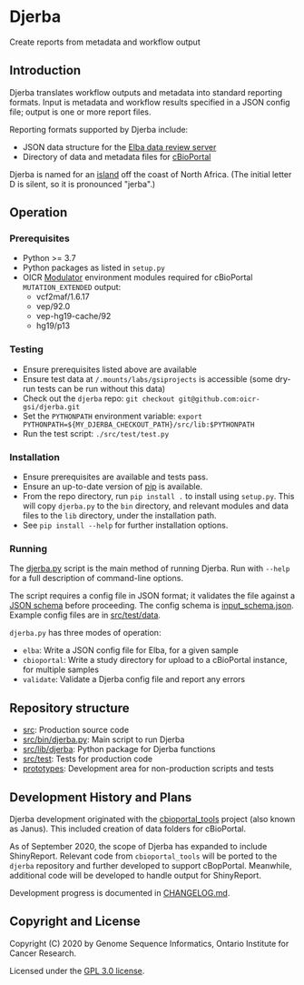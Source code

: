 # Djerba

Create reports from metadata and workflow output

## Introduction

Djerba translates workflow outputs and metadata into standard reporting formats. Input is metadata and workflow results specified in a JSON config file; output is one or more report files.

Reporting formats supported by Djerba include:
- JSON data structure for the [Elba data review server](https://github.com/oicr-gsi/Elba)
- Directory of data and metadata files for [cBioPortal](https://cbioportal.org/)

Djerba is named for an [island](https://en.wikipedia.org/wiki/Djerba) off the coast of North Africa. (The initial letter D is silent, so it is pronounced "jerba".)

## Operation

### Prerequisites

- Python >= 3.7
- Python packages as listed in `setup.py`
- OICR [Modulator](https://gitlab.oicr.on.ca/ResearchIT/modulator) environment modules required for cBioPortal `MUTATION_EXTENDED` output:
  - vcf2maf/1.6.17
  - vep/92.0
  - vep-hg19-cache/92
  - hg19/p13

### Testing

- Ensure prerequisites listed above are available
- Ensure test data at `/.mounts/labs/gsiprojects` is accessible (some dry-run tests can be run without this data)
- Check out the `djerba` repo: `git checkout git@github.com:oicr-gsi/djerba.git`
- Set the `PYTHONPATH` environment variable: `export PYTHONPATH=${MY_DJERBA_CHECKOUT_PATH}/src/lib:$PYTHONPATH`
- Run the test script: `./src/test/test.py`

### Installation

- Ensure prerequisites are available and tests pass.
- Ensure an up-to-date version of [pip](https://pypi.org/project/pip/) is available.
- From the repo directory, run `pip install .` to install using `setup.py`. This will copy `djerba.py` to the `bin` directory, and relevant modules and data files to the `lib` directory, under the installation path.
- See `pip install --help` for further installation options.

### Running

The [djerba.py](./src/bin/djerba.py) script is the main method of running Djerba. Run with `--help` for a full description of command-line options.

The script requires a config file in JSON format; it validates the file against a [JSON schema](https://json-schema.org/) before proceeding. The config schema is [input_schema.json](src/lib/djerba/data/input_schema.json). Example config files are in [src/test/data](src/test/data).

`djerba.py` has three modes of operation:
- `elba`: Write a JSON config file for Elba, for a given sample
- `cbioportal`: Write a study directory for upload to a cBioPortal instance, for multiple samples
- `validate`: Validate a Djerba config file and report any errors

## Repository structure

- [src](./src): Production source code
- [src/bin/djerba.py](./src/bin/djerba.py): Main script to run Djerba
- [src/lib/djerba](./src/lib/djerba): Python package for Djerba functions
- [src/test](./src/test): Tests for production code
- [prototypes](./prototypes): Development area for non-production scripts and tests

## Development History and Plans

Djerba development originated with the [cbioportal_tools](https://github.com/oicr-gsi/cbioportal_tools) project (also known as Janus). This included creation of data folders for cBioPortal.

As of September 2020, the scope of Djerba has expanded to include ShinyReport. Relevant code from `cbioportal_tools` will be ported to the `djerba` repository and further developed to support cBopPortal. Meanwhile, additional code will be developed to handle output for ShinyReport.

Development progress is documented in [CHANGELOG.md](./CHANGELOG.md).

## Copyright and License

Copyright (C) 2020 by Genome Sequence Informatics, Ontario Institute for Cancer Research.

Licensed under the [GPL 3.0 license](https://www.gnu.org/licenses/gpl-3.0.en.html).
